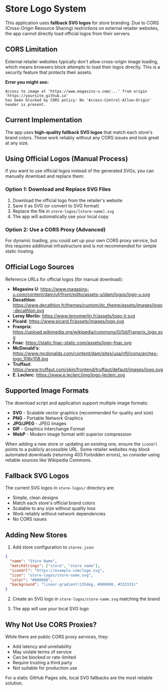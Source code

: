 # Store Logo System

This application uses **fallback SVG logos** for store branding. Due to CORS (Cross-Origin Resource Sharing) restrictions on external retailer websites, the app cannot directly load official logos from their servers.

## CORS Limitation

External retailer websites typically don't allow cross-origin image loading, which means browsers block attempts to load their logos directly. This is a security feature that protects their assets.

**Error you might see:**
```
Access to image at 'https://www.magasins-u.com/...' from origin 'https://yoursite.github.io' 
has been blocked by CORS policy: No 'Access-Control-Allow-Origin' header is present.
```

## Current Implementation

The app uses **high-quality fallback SVG logos** that match each store's brand colors. These work reliably without any CORS issues and look great at any size.

## Using Official Logos (Manual Process)

If you want to use official logos instead of the generated SVGs, you can manually download and replace them:

### Option 1: Download and Replace SVG Files

1. Download the official logo from the retailer's website
2. Save it as SVG (or convert to SVG format)
3. Replace the file in `store-logos/[store-name].svg`
4. The app will automatically use your local copy

### Option 2: Use a CORS Proxy (Advanced)

For dynamic loading, you could set up your own CORS proxy service, but this requires additional infrastructure and is not recommended for simple static hosting.

## Official Logo Sources

Reference URLs for official logos (for manual download):

- **Magasins U**: https://www.magasins-u.com/content/dam/ufrfront/edito/assets-u/dam/logos/logo-u.svg
- **Decathlon**: https://www.decathlon.fr/themes/custom/dc_theme/assets/images/logo-decathlon.svg
- **Leroy Merlin**: https://www.leroymerlin.fr/assets/logo-lr.svg
- **Picard**: https://www.picard.fr/assets/images/logo.svg
- **Franprix**: https://upload.wikimedia.org/wikipedia/commons/0/0d/Franprix_logo.svg
- **Fnac**: https://static.fnac-static.com/assets/logo-fnac.svg
- **McDonald's**: https://www.mcdonalds.com/content/dam/sites/usa/nfl/icons/arches-logo_108x108.jpg
- **Truffaut**: https://www.truffaut.com/skin/frontend/truffaut/default/images/logo.svg
- **E. Leclerc**: https://www.e.leclerc/img/logo-leclerc.svg

## Supported Image Formats

The download script and application support multiple image formats:
- **SVG** - Scalable vector graphics (recommended for quality and size)
- **PNG** - Portable Network Graphics
- **JPG/JPEG** - JPEG images
- **GIF** - Graphics Interchange Format
- **WebP** - Modern image format with superior compression

When adding a new store or updating an existing one, ensure the `iconUrl` points to a publicly accessible URL. Some retailer websites may block automated downloads (returning 403 Forbidden errors), so consider using reliable sources like Wikipedia Commons.

## Fallback SVG Logos

The current SVG logos in `store-logos/` directory are:
- Simple, clean designs
- Match each store's official brand colors
- Scalable to any size without quality loss
- Work reliably without network dependencies
- No CORS issues

## Adding New Stores

1. Add store configuration to `stores.json`:
```json
{
  "name": "Store Name",
  "matchStrings": ["store", "store name"],
  "iconUrl": "https://example.com/logo.svg",
  "icon": "store-logos/store-name.svg",
  "color": "#000000",
  "background": "linear-gradient(135deg, #000000, #333333)"
}
```

2. Create an SVG logo in `store-logos/store-name.svg` matching the brand

3. The app will use your local SVG logo

## Why Not Use CORS Proxies?

While there are public CORS proxy services, they:
- Add latency and unreliability
- May violate terms of service
- Can be blocked or rate-limited
- Require trusting a third party
- Not suitable for production use

For a static GitHub Pages site, local SVG fallbacks are the most reliable solution.
